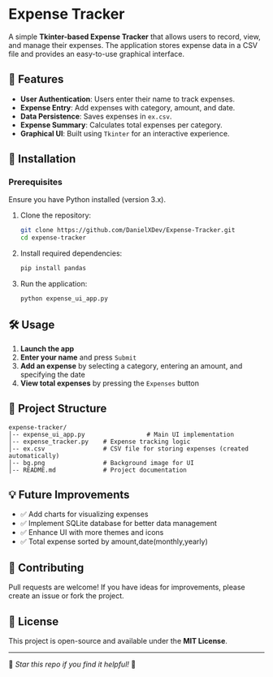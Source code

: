 # Expense Tracker

A simple **Tkinter-based Expense Tracker** that allows users to record, view, and manage their expenses. The application stores expense data in a CSV file and provides an easy-to-use graphical interface.

## 📌 Features

- **User Authentication**: Users enter their name to track expenses.
- **Expense Entry**: Add expenses with category, amount, and date.
- **Data Persistence**: Saves expenses in `ex.csv`.
- **Expense Summary**: Calculates total expenses per category.
- **Graphical UI**: Built using `Tkinter` for an interactive experience.

## 🚀 Installation

### Prerequisites
Ensure you have Python installed (version 3.x).

1. Clone the repository:
   ```sh
   git clone https://github.com/DanielXDev/Expense-Tracker.git
   cd expense-tracker
   ```

2. Install required dependencies:
   ```sh
   pip install pandas
   ```

3. Run the application:
   ```sh
   python expense_ui_app.py
   ```

## 🛠 Usage

1. **Launch the app**
2. **Enter your name** and press `Submit`
3. **Add an expense** by selecting a category, entering an amount, and specifying the date
4. **View total expenses** by pressing the `Expenses` button

## 📂 Project Structure
```
expense-tracker/
│-- expense_ui_app.py                 # Main UI implementation
│-- expense_tracker.py    # Expense tracking logic
│-- ex.csv                # CSV file for storing expenses (created automatically)
│-- bg.png                # Background image for UI
│-- README.md             # Project documentation
```

## 💡 Future Improvements
- ✅ Add charts for visualizing expenses
- ✅ Implement SQLite database for better data management
- ✅ Enhance UI with more themes and icons
- ✅ Total expense sorted by amount,date(monthly,yearly)


## 🤝 Contributing
Pull requests are welcome! If you have ideas for improvements, please create an issue or fork the project.

## 📜 License
This project is open-source and available under the **MIT License**.

---

🌟 *Star this repo if you find it helpful!* 🌟

